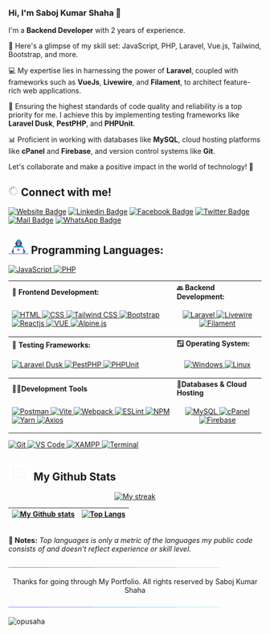 ### Hi, I'm Saboj Kumar Shaha 👋

I'm a **Backend Developer** with 2 years of experience.

🚀 Here's a glimpse of my skill set: JavaScript, PHP, Laravel, Vue.js, Tailwind, Bootstrap, and more.

💻 My expertise lies in harnessing the power of **Laravel**, coupled with frameworks such as **VueJs**, **Livewire**, and **Filament**, to architect feature-rich web applications.

🧪 Ensuring the highest standards of code quality and reliability is a top priority for me. I achieve this by implementing testing frameworks like **Laravel Dusk**, **PestPHP**, and **PHPUnit**.

📊 Proficient in working with databases like **MySQL**, cloud hosting platforms like **cPanel** and **Firebase**, and version control systems like **Git**.

Let's collaborate and make a positive impact in the world of technology! 🌟

## <img alt="Project Gif" src="./assets/loadig.gif" width="20"/> Connect with me! <br>

[![Website Badge](https://img.shields.io/badge/WebSite-000000?style=for-the-badge&logo=WebStorm&logoColor=white)](https://adeveloper.info/)
[![Linkedin Badge](https://img.shields.io/badge/LinkedIn-0077B5?style=for-the-badge&logo=linkedin&logoColor=white)](https://www.linkedin.com/in/iamopu/)
[![Facebook Badge](https://img.shields.io/badge/Facebook-1877F2?style=for-the-badge&logo=facebook&logoColor=white)](https://www.facebook.com/iamopusaha)
[![Twitter Badge](https://img.shields.io/badge/Twitter-1DA1F2?style=for-the-badge&logo=twitter&logoColor=white)](https://twitter.com/aposaha)
[![Mail Badge](https://img.shields.io/badge/Gmail-D14836?style=for-the-badge&logo=gmail&logoColor=white)](mailto:sahaapo@gmail.com)
[![WhatsApp Badge](https://img.shields.io/badge/WhatsApp-25D366?style=for-the-badge&logo=whatsapp&logoColor=white)](https://wa.me/8801616657585)

## <img alt="Developer Gif" src="./assets/developer.gif" width="40"/> Programming Languages:

<p align="left">
  <a href="https://javascript.info" target="_blank">
    <img src="https://img.shields.io/badge/-JavaScript-F7DF1E?style=for-the-badge&labelColor=black&logo=javascript&logoColor=white" alt="JavaScript" />
  </a>
  <a href="https://www.php.net/" target="_blank">
    <img src="https://img.shields.io/badge/-PHP-777BB4?style=for-the-badge&labelColor=black&logo=php&logoColor=white" alt="PHP" />
  </a>
</p>

<table align="center">
    <tr align="left">
        <th> <b>🚶 Frontend Development: </b></th>
        <th> <b>🔙 Backend Development: </b></th>
    </tr>
    <tr>
        <td>
            <p align="left">
               <a href="https://developer.mozilla.org/en-US/docs/Web/Guide/HTML/HTML5" target="_blank">
                    <img src="https://img.shields.io/badge/html5-%23E34F26.svg?style=for-the-badge&logo=html5&logoColor=white" alt="HTML" />
                </a>
                <a href="https://developer.mozilla.org/en-US/docs/Web/CSS" target="_blank">
                    <img src="https://img.shields.io/badge/css3-%231572B6.svg?style=for-the-badge&logo=css3&logoColor=white" alt="CSS" />
                </a>
                <a href="https://tailwindcss.com/" target="_blank">
                    <img src="https://img.shields.io/badge/tailwindcss-%2338B2AC.svg?style=for-the-badge&logo=tailwind-css&logoColor=white" alt="Tailwind CSS" />
                </a>
                <a href="https://getbootstrap.com/" target="_blank">
                    <img src="https://img.shields.io/badge/bootstrap-%23563D7C.svg?style=for-the-badge&logo=bootstrap&logoColor=white" alt="Bootstrap" />
                </a>
                <a href="https://reactjs.org/" target="_blank">
                    <img src="https://img.shields.io/badge/react-%2320232a.svg?style=for-the-badge&logo=react&logoColor=%2361DAFB" alt="Reactjs" />
                </a>
                <a href="https://vuejs.org/" target="_blank">
                    <img src="https://img.shields.io/badge/vue.js-%234FC08D.svg?style=for-the-badge&logo=vue.js&logoColor=white" alt="VUE" />
                </a>
                <a href="https://alpinejs.dev/" target="_blank">
                    <img src="https://img.shields.io/badge/Alpine.js-8BC0D0?style=for-the-badge&logo=alpine.js&logoColor=black" alt="Alpine.js" />
                </a>
            </p>
        </td>
        <td>
            <p align="center">
                <a href="https://laravel.com/" target="_blank">
                    <img src="https://img.shields.io/badge/Laravel-FF2D20?style=for-the-badge&logo=laravel&logoColor=white" alt="Laravel" />
                </a>
                <a href="https://laravel-livewire.com/" target="_blank">
                    <img src="https://img.shields.io/badge/Livewire-FF0000?style=for-the-badge&logo=livewire&logoColor=white" alt="Livewire" />
                </a>
                <a href="https://filamentadmin.com/" target="_blank">
                    <img src="https://img.shields.io/badge/Filament-4f46e5?style=for-the-badge&logo=filament&logoColor=white" alt="Filament" />
                </a>
            </p>
        </td>
    </tr>
    <tr align="left">
        <th> <b>🧪 Testing Frameworks: </b></th>
        <th> <b>🪟 Operating System: </b></th>
    </tr>
    <tr>
        <td>
            <p align="left">
                <a href="https://laravel.com/docs/dusk" target="_blank">
                    <img src="https://img.shields.io/badge/Laravel%20Dusk-e02d19?style=for-the-badge&logo=laravel&logoColor=white" alt="Laravel Dusk" />
                </a>
                <a href="https://pestphp.com/" target="_blank">
                    <img src="https://img.shields.io/badge/PestPHP-1A1918?style=for-the-badge&logo=pestphp&logoColor=white" alt="PestPHP" />
                </a>
                <a href="https://phpunit.de/" target="_blank">
                    <img src="https://img.shields.io/badge/PHPUnit-7D669E?style=for-the-badge&logo=phpunit&logoColor=white" alt="PHPUnit" />
                </a>
            </p>
        </td>
        <td>
            <p align="center">
                <a href="https://www.microsoft.com/en-us/windows" target="_blank">
                    <img src="https://img.shields.io/badge/Windows-0078D6?style=for-the-badge&logo=microsoft&logoColor=white" alt="Windows" />
                </a>
                <a href="https://www.linux.org/" target="_blank">
                    <img src="https://img.shields.io/badge/Linux-FCC624?style=for-the-badge&logo=linux&logoColor=black" alt="Linux" />
                </a>
            </p>
        </td>
    </tr>
    <tr align="left">
        <th><b>👨‍💻Development Tools</b></th>
        <th> <b>📱Databases & Cloud Hosting </b></th>
    </tr>
    <tr>
        <td>
            <p align="">
                <a href="https://postman.com" target="_blank">
                    <img src="https://img.shields.io/badge/Postman-FF6C37?style=for-the-badge&logo=postman&logoColor=white"
                        alt="Postman" />
                </a>
                <a href="https://vitejs.com" target="_blank">
                    <img src="https://img.shields.io/badge/vite-%23646CFF.svg?style=for-the-badge&logo=vite&logoColor=white"
                        alt="Vite" />
                </a>
                <a href="https://webpack.js.org" target="_blank">
                    <img src="https://img.shields.io/badge/webpack-%238DD6F9.svg?style=for-the-badge&logo=webpack&logoColor=black"
                        alt="Webpack" />
                </a>
                <a href="https://eslint.org" target="_blank">
                    <img src="https://img.shields.io/badge/ESLint-4B3263?style=for-the-badge&logo=eslint&logoColor=white"
                        alt="ESLint" />
                </a>
                <a href="https://npmjs.com" target="_blank">
                    <img src="https://img.shields.io/badge/npm-d7141a?style=for-the-badge&logo=npm&logoColor=white"
                        alt="NPM" />
                </a>
                <a href="https://yarnpkg.com" target="_blank">
                    <img src="https://img.shields.io/badge/yarn-%232C8EBB.svg?style=for-the-badge&logo=yarn&logoColor=white"
                        alt="Yarn" />
                </a>
                <a href="https://github.com/axios/axios" target="_blank">
                    <img src="https://img.shields.io/badge/Axios-%231A1918.svg?style=for-the-badge&logo=ansible&logoColor=white"
                        alt="Axios" />
                </a>
            </p>
        </td>
        <td>
            <p align="center">
                <a href="https://www.mysql.com/" target="_blank">
                    <img src="https://img.shields.io/badge/MySQL-4479A1?style=for-the-badge&logo=mysql&logoColor=white"
                        alt="MySQL" />
                </a>
                <a href="https://cpanel.net/" target="_blank">
                    <img src="https://img.shields.io/badge/cPanel-%23FF6C2C.svg?style=for-the-badge&logo=cpanel&logoColor=white" alt="cPanel" />
                </a>
                <a href="https://firebase.google.com/" target="_blank">
                    <img src="https://img.shields.io/badge/Firebase-FFCA28?style=for-the-badge&logo=firebase&logoColor=black"
                        alt="Firebase" />
                </a>
            </p>
        </td>
    </tr>

</table>

<p align="left">
    <a href="https://git-scm.com" target="_blank">
        <img src="https://img.shields.io/badge/git-%23F05033.svg?style=for-the-badge&logo=git&logoColor=white" alt="Git" />
    </a>
    <a href="https://code.visualstudio.com/" target="_blank">
        <img src="https://img.shields.io/badge/VS%20Code-0078d7.svg?style=for-the-badge&logo=visual-studio-code&logoColor=white" alt="VS Code" />
    </a>
    <a href="https://www.apachefriends.org/index.html" target="_blank">
        <img src="https://img.shields.io/badge/XAMPP-F37623?style=for-the-badge&logo=xampp&logoColor=white" alt="XAMPP" />
    </a>
    <a href="https://docs.microsoft.com/en-us/windows/terminal/" target="_blank">
        <img src="https://img.shields.io/badge/Terminal-%234D4D4D.svg?style=for-the-badge&labelColor=black&logo=windows-terminal&logoColor=white" alt="Terminal" />
    </a>
</p>

## <img src="./assets/chart.gif" width="45"> My Github Stats

<p align="center">
<a href="https://github.com/opusaha/github-readme-streak-stats">
<img title="🔥 Get streak stats for your profile at git.io/streak-stats" alt="My streak" src="https://github-readme-streak-stats.herokuapp.com/?user=opusaha&theme=black-ice&hide_border=true&stroke=0000&background=060A0CD0"/></a>

</p>

| [![My Github stats](https://github-readme-stats.vercel.app/api?username=opusaha&theme=react&show_icons=true&hide=prs&hide_border=true&bg_color=0D1117)](https://github.com/opusaha) | [![Top Langs](https://github-readme-stats.vercel.app/api/top-langs/?username=opusaha&layout=compact&theme=react&color=5BCDEC&hide_border=true&bg_color=0D1117)](https://github.com/opusaha) |
| ----------------------------------------------------------------------------------------------------------------------------------------------------------------------------------- | ------------------------------------------------------------------------------------------------------------------------------------------------------------------------------------------- |

<br/>
<b>📓 Notes:</b> <i>Top languages is only a metric of the languages my public code consists of and doesn't reflect experience or skill level.</i>
<br/>
<br>

<img src="./assets/line.gif">
<p align="center">Thanks for going through My Portfolio. All rights reserved by Saboj Kumar Shaha</p>
<img src="./assets/line.gif">

<p align="left"><img src="https://komarev.com/ghpvc/?username=opusaha&label=Profile%20views&color=0e75b6&style=flat" alt="opusaha" /></p>
